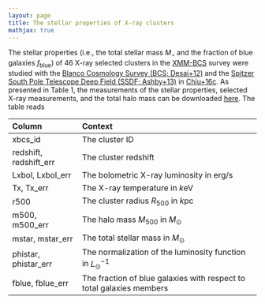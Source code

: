 ```yaml
---
layout: page
title: The stellar properties of X-ray clusters
mathjax: true
---
```


The stellar properties (i.e., the total stellar mass $M_{\star}$ and the fraction of blue galaxies $f_{\mathrm{blue}}$) of 46 X-ray selected clusters 
in the [XMM-BCS][suhada12] survey were studied with the [Blanco Cosmology Survey (BCS; Desai+12)][desai12] and the [Spitzer South Pole Telescope Deep Field (SSDF; Ashby+13)][ashby13] in [Chiu+16c][chiu16c].
As presented in Table 1, the measurements of the stellar properties, selected X-ray measurements, and the total halo mass can be downloaded [here][chiu16ctable].
The table reads

| Column 	| Context |
| :------ |:--- |
| xbcs_id | The cluster ID     	|
| redshift, redshift\_err    		| The cluster redshift |
| Lxbol, Lxbol\_err 				| The bolometric X-ray luminosity in erg/s |
| Tx, Tx\_err                 	| The X-ray temperature in $k$eV |
| r500        						| The cluster radius $R_{500}$ in $k$pc |
| m500, m500\_err    			   | The halo mass $M_{500}$ in $M_{\odot}$ |
| mstar, mstar\_err   		       | The total stellar mass in $M_{\odot}$ |
| phistar, phistar\_err          | The normalization of the luminosity function in $L_{\odot}^{-1}$    |
| fblue, fblue\_err              | The fraction of blue galaxies with respect to total galaxies members |


[suhada12]:https://ui.adsabs.harvard.edu/abs/2012A%26A...537A..39S/abstract
[desai12]:https://ui.adsabs.harvard.edu/abs/2012ApJ...757...83D/abstract
[ashby13]:https://ui.adsabs.harvard.edu/abs/2013ApJS..209...22A/abstract
[chiu16c]:https://ui.adsabs.harvard.edu/abs/2016MNRAS.458..379C/abstract
[chiu16ctable]:https://github.com/inonchiu/inonchiu.github.io/blob/master/_materials/chiu16c/
